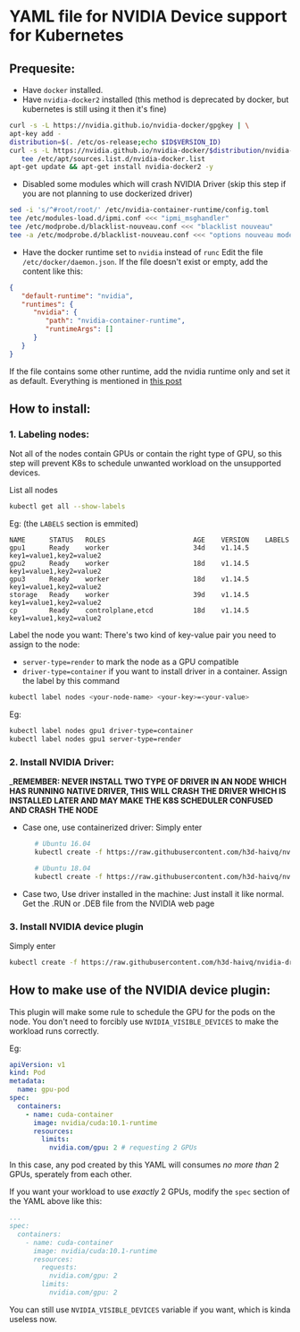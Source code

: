 # YAML file for NVIDIA Device support for Kubernetes

## Prequesite:
   - Have `docker` installed.
   - Have `nvidia-docker2` installed (this method is deprecated by docker, but kubernetes is still using it then it's fine) 
   ```bash
   curl -s -L https://nvidia.github.io/nvidia-docker/gpgkey | \
   apt-key add -
   distribution=$(. /etc/os-release;echo $ID$VERSION_ID)
   curl -s -L https://nvidia.github.io/nvidia-docker/$distribution/nvidia-docker.list | \
      tee /etc/apt/sources.list.d/nvidia-docker.list
   apt-get update && apt-get install nvidia-docker2 -y
   ```
   - Disabled some modules which will crash NVIDIA Driver (skip this step if you are not planning to use dockerized driver)
   ```bash
   sed -i 's/^#root/root/' /etc/nvidia-container-runtime/config.toml
   tee /etc/modules-load.d/ipmi.conf <<< "ipmi_msghandler"
   tee /etc/modprobe.d/blacklist-nouveau.conf <<< "blacklist nouveau"
   tee -a /etc/modprobe.d/blacklist-nouveau.conf <<< "options nouveau modeset=0"
   ```
   - Have the docker runtime set to `nvidia` instead of `runc`
   Edit the file `/etc/docker/daemon.json`. If the file doesn't exist or empty, add the content like this:
   ```json
   {
      "default-runtime": "nvidia",
      "runtimes": {
         "nvidia": {
            "path": "nvidia-container-runtime",
            "runtimeArgs": []
         }
      }
   }
   ```
   If the file contains some other runtime, add the nvidia runtime only and set it as default.
Everything is mentioned in [this post](https://github.com/NVIDIA/nvidia-docker/wiki/Driver-containers-(Beta)#quickstart) 

## How to install:
### 1. Labeling nodes:
Not all of the nodes contain GPUs or contain the right type of GPU, so this step will prevent K8s to schedule unwanted workload on the unsupported devices.

List all nodes
```bash
kubectl get all --show-labels
```
Eg: (the `LABELS` section is emmited)
```
NAME      STATUS   ROLES                      AGE    VERSION    LABELS
gpu1      Ready    worker                     34d    v1.14.5    key1=value1,key2=value2
gpu2      Ready    worker                     18d    v1.14.5    key1=value1,key2=value2
gpu3      Ready    worker                     18d    v1.14.5    key1=value1,key2=value2
storage   Ready    worker                     39d    v1.14.5    key1=value1,key2=value2
cp        Ready    controlplane,etcd          18d    v1.14.5    key1=value1,key2=value2
```
Label the node you want:
There's two kind of key-value pair you need to assign to the node:
   - `server-type=render` to mark the node as a GPU compatible
   - `driver-type=container` if you want to install driver in a container.
Assign the label by this command
```bash
kubectl label nodes <your-node-name> <your-key>=<your-value>
```
Eg:
```bash
kubectl label nodes gpu1 driver-type=container
kubectl label nodes gpu1 server-type=render
```
### 2. Install NVIDIA Driver:

___REMEMBER: NEVER INSTALL TWO TYPE OF DRIVER IN AN NODE WHICH HAS RUNNING NATIVE DRIVER, THIS WILL CRASH THE DRIVER WHICH IS INSTALLED LATER AND MAY MAKE THE K8S SCHEDULER CONFUSED AND CRASH THE NODE__

   * Case one, use containerized driver:
      Simply enter
      ```bash
         # Ubuntu 16.04
         kubectl create -f https://raw.githubusercontent.com/h3d-haivq/nvidia-driver-kubernetes-yaml/master/nvidia-driver-ubuntu1604.yaml

         # Ubuntu 18.04
         kubectl create -f https://raw.githubusercontent.com/h3d-haivq/nvidia-driver-kubernetes-yaml/master/nvidia-driver-ubuntu1804.yaml
      ```

   * Case two, Use driver installed in the machine:
      Just install it like normal. Get the .RUN or .DEB file from the NVIDIA web page

### 3. Install NVIDIA device plugin
Simply enter
```bash
kubectl create -f https://raw.githubusercontent.com/h3d-haivq/nvidia-driver-kubernetes-yaml/master/nvidia-device-plugin.yaml
```

## How to make use of the NVIDIA device plugin:
This plugin will make some rule to schedule the GPU for the pods on the node. You don't need to forcibly use `NVIDIA_VISIBLE_DEVICES` to make the workload runs correctly.

Eg:
```yml
apiVersion: v1
kind: Pod
metadata:
  name: gpu-pod
spec:
  containers:
    - name: cuda-container
      image: nvidia/cuda:10.1-runtime
      resources:
        limits:
          nvidia.com/gpu: 2 # requesting 2 GPUs
```
In this case, any pod created by this YAML will consumes _no more than_ 2 GPUs, sperately from each other.

If you want your workload to use _exactly_ 2 GPUs, modify the `spec` section of the YAML above like this:
```yml
...
spec:
  containers:
    - name: cuda-container
      image: nvidia/cuda:10.1-runtime
      resources:
        requests:
          nvidia.com/gpu: 2
        limits:
          nvidia.com/gpu: 2
```

You can still use `NVIDIA_VISIBLE_DEVICES` variable if you want, which is kinda useless now.
